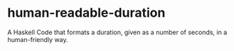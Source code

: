 # human-readable-duration
A Haskell Code that formats a duration, given as a number of seconds, in a human-friendly way.
